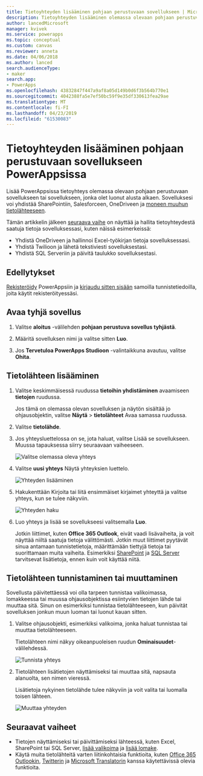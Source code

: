 ```yaml
---
title: Tietoyhteyden lisääminen pohjaan perustuvaan sovellukseen | Microsoft Docs
description: Tietoyhteyden lisääminen olemassa olevaan pohjaan perustuvaan sovellukseen tai tyhjään sovellukseen
author: lancedMicrosoft
manager: kvivek
ms.service: powerapps
ms.topic: conceptual
ms.custom: canvas
ms.reviewer: anneta
ms.date: 04/06/2018
ms.author: lanced
search.audienceType:
- maker
search.app:
- PowerApps
ms.openlocfilehash: 43832847f447a9af8a05d149b0d6f3b564b770e1
ms.sourcegitcommit: 4042388fa5e7ef50bc59f9e35df330613fea29ae
ms.translationtype: MT
ms.contentlocale: fi-FI
ms.lasthandoff: 04/23/2019
ms.locfileid: "61530083"
---
```

# <a name="add-a-data-connection-to-a-canvas-app-in-powerapps"></a>Tietoyhteyden lisääminen pohjaan perustuvaan sovellukseen PowerAppsissa

Lisää PowerAppsissa tietoyhteys olemassa olevaan pohjaan perustuvaan sovellukseen tai sovellukseen, jonka olet luonut alusta alkaen. Sovelluksesi voi yhdistää SharePointiin, Salesforceen, OneDriveen ja [moneen muuhun tietolähteeseen](connections-list.md).

Tämän artikkelin jälkeen [seuraava vaihe](#next-steps) on näyttää ja hallita tietoyhteydestä saatuja tietoja sovelluksessasi, kuten näissä esimerkeissä:

* Yhdistä OneDriveen ja hallinnoi Excel-työkirjan tietoja sovelluksessasi.
* Yhdistä Twilioon ja lähetä tekstiviesti sovelluksestasi.
* Yhdistä SQL Serveriin ja päivitä taulukko sovelluksestasi.

## <a name="prerequisites"></a>Edellytykset

[Rekisteröidy](../signup-for-powerapps.md) PowerAppsiin ja [kirjaudu sitten sisään](http://web.powerapps.com?utm_source=padocs&utm_medium=linkinadoc&utm_campaign=referralsfromdoc) samoilla tunnistetiedoilla, joita käytit rekisteröityessäsi.

## <a name="open-a-blank-app"></a>Avaa tyhjä sovellus

1. Valitse **aloitus** -välilehden **pohjaan perustuva sovellus tyhjästä**.

1. Määritä sovelluksen nimi ja valitse sitten **Luo**.

1. Jos **Tervetuloa PowerApps Studioon** -valintaikkuna avautuu, valitse **Ohita**.

## <a name="add-data-source"></a>Tietolähteen lisääminen

1. Valitse keskimmäisessä ruudussa **tietoihin yhdistäminen** avaamiseen **tietojen** ruudussa.

    Jos tämä on olemassa olevan sovelluksen ja näytön sisältää jo ohjausobjektin, valitse **Näytä** > **tietolähteet** Avaa samassa ruudussa.

1. Valitse **tietolähde**.

1. Jos yhteysluettelossa on se, jota haluat, valitse Lisää se sovellukseen. Muussa tapauksessa siirry seuraavaan vaiheeseen.

    ![Valitse olemassa oleva yhteys](./media/add-data-connection/choose-existing-connection.png)

1. Valitse **uusi yhteys** Näytä yhteyksien luettelo.

    ![Yhteyden lisääminen](./media/add-data-connection/add-connection.png)

1. Hakukenttään Kirjoita tai liitä ensimmäiset kirjaimet yhteyttä ja valitse yhteys, kun se tulee näkyviin.

    ![Yhteyden haku](./media/add-data-connection/search-connections.png)

1. Luo yhteys ja lisää se sovellukseesi valitsemalla **Luo**.

    Jotkin liittimet, kuten **Office 365 Outlook**, eivät vaadi lisävaiheita, ja voit näyttää niiltä saatuja tietoja välittömästi. Jotkin muut liittimet pyytävät sinua antamaan tunnistetietoja, määrittämään tiettyjä tietoja tai suorittamaan muita vaiheita. Esimerkiksi [SharePoint](connections/connection-sharepoint-online.md) ja [SQL Server](connections/connection-azure-sqldatabase.md) tarvitsevat lisätietoja, ennen kuin voit käyttää niitä.

## <a name="identify-or-change-a-data-source"></a>Tietolähteen tunnistaminen tai muuttaminen
Sovellusta päivitettäessä voi olla tarpeen tunnistaa valikoimassa, lomakkeessa tai muussa ohjausobjektissa esiintyvien tietojen lähde tai muuttaa sitä. Sinun on esimerkiksi tunnistaa tietolähteeseen, kun päivität sovelluksen jonkun muun luoman tai luonut kauan sitten.

1. Valitse ohjausobjekti, esimerkiksi valikoima, jonka haluat tunnistaa tai muuttaa tietolähteeseen.

    Tietolähteen nimi näkyy oikeanpuoleisen ruudun **Ominaisuudet**-välilehdessä.

    ![Tunnista yhteys](./media/add-data-connection/identify-connection.png)

1. Tietolähteen lisätietojen näyttämiseksi tai muuttaa sitä, napsauta alanuolta, sen nimen vieressä.

    Lisätietoja nykyinen tietolähde tulee näkyviin ja voit valita tai luomalla toisen lähteen.

    ![Muuttaa yhteyden](./media/add-data-connection/change-connection.png)

## <a name="next-steps"></a>Seuraavat vaiheet

* Tietojen näyttämiseksi tai päivittämiseksi lähteessä, kuten Excel, SharePoint tai SQL Server, [lisää valikoima](add-gallery.md) ja [lisää lomake](add-form.md).
* Käytä muita tietolähteitä varten liitinkohtaisia funktioita, kuten [Office 365 Outlookin](connections/connection-office365-outlook.md), [Twitterin](connections/connection-twitter.md) ja [Microsoft Translatorin](connections/connection-microsoft-translator.md) kanssa käytettävissä olevia funktioita.
